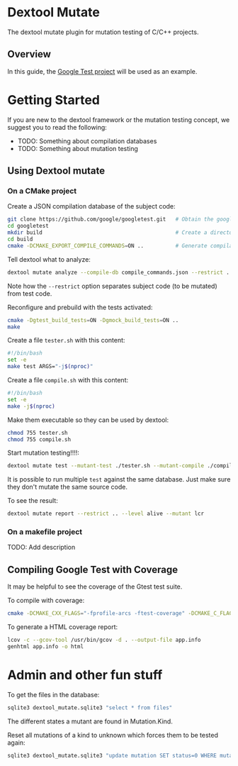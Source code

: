 # Dextool Mutate

The dextool mutate plugin for mutation testing of C/C++ projects. 

## Overview

In this guide, the [Google Test project](https://github.com/google/googletest) will be used as an example.

# Getting Started

If you are new to the dextool framework or the mutation testing concept, we suggest you to read the following:

* TODO: Something about compilation databases
* TODO: Something about mutation testing

## Using Dextool mutate

### On a CMake project

Create a JSON compilation database of the subject code:
```sh
git clone https://github.com/google/googletest.git   # Obtain the google test project
cd googletest
mkdir build                                          # Create a directory to hold the build output.
cd build
cmake -DCMAKE_EXPORT_COMPILE_COMMANDS=ON ..          # Generate compilation database and build scripts.
```

Tell dextool what to analyze:
```sh
dextool mutate analyze --compile-db compile_commands.json --restrict .. -- -D_POSIX_PATH_MAX=1024
```
Note how the ``--restrict`` option separates subject code (to be mutated) from test code.

Reconfigure and prebuild with the tests activated:
```sh
cmake -Dgtest_build_tests=ON -Dgmock_build_tests=ON ..
make
```

Create a file ``tester.sh`` with this content:
```sh
#!/bin/bash
set -e
make test ARGS="-j$(nproc)"
```

Create a file ``compile.sh`` with this content:
```sh
#!/bin/bash
set -e
make -j$(nproc)
```

Make them executable so they can be used by dextool:
```sh
chmod 755 tester.sh
chmod 755 compile.sh
```

Start mutation testing!!!!:
```sh
dextool mutate test --mutant-test ./tester.sh --mutant-compile ./compile.sh --restrict ..
```

It is possible to run multiple `test` against the same database.
Just make sure they don't mutate the same source code.

To see the result:
```sh
dextool mutate report --restrict .. --level alive --mutant lcr
```

### On a makefile project

TODO: Add description

## Compiling Google Test with Coverage

It may be helpful to see the coverage of the Gtest test suite.

To compile with coverage:
```sh
cmake -DCMAKE_CXX_FLAGS="-fprofile-arcs -ftest-coverage" -DCMAKE_C_FLAGS="-fprofile-arcs -ftest-coverage" -DCMAKE_EXE_LINKER_FLAGS="-fprofile-arcs -ftest-coverage" -Dgtest_build_tests=ON -Dgmock_build_tests=ON ..
```

To generate a HTML coverage report:
```sh
lcov -c --gcov-tool /usr/bin/gcov -d . --output-file app.info
genhtml app.info -o html
```

# Admin and other fun stuff

To get the files in the database:
```sh
sqlite3 dextool_mutate.sqlite3 "select * from files"
```

The different states a mutant are found in Mutation.Kind.

Reset all mutations of a kind to unknown which forces them to be tested again:
```sh
sqlite3 dextool_mutate.sqlite3 "update mutation SET status=0 WHERE mutation.kind=FOO"
```
